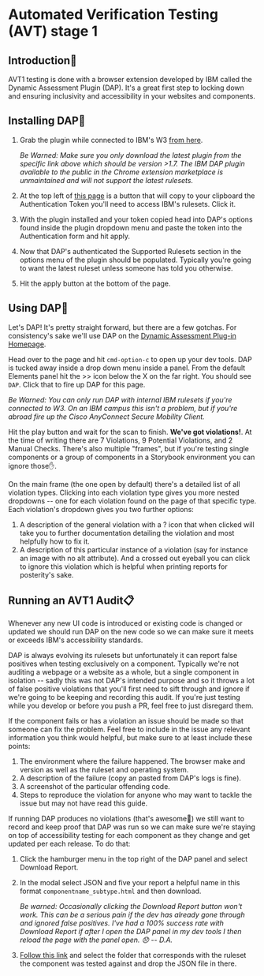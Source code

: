 # Automated Verification Testing (AVT) stage 1

## Introduction👋

AVT1 testing is done with a browser extension developed by IBM called the Dynamic Assessment Plugin (DAP). It's a great first step to locking down and ensuring inclusivity and accessibility in your websites and components.

## Installing DAP🔧

1. Grab the plugin while connected to IBM's W3 [from here](https://ibm.biz/BdYkWF).

   _Be Warned: Make sure you only download the latest plugin from the specific link above which should be version >1.7. The IBM DAP plugin available to the public in the Chrome extension marketplace is unmaintained and will not support the latest rulesets._

2. At the top left of [this page](https://ibm.biz/BdYkML) is a button that will copy to your clipboard the Authentication Token you'll need to access IBM's rulesets. Click it.
3. With the plugin installed and your token copied head into DAP's options found inside the plugin dropdown menu and paste the token into the Authentication form and hit apply.
4. Now that DAP's authenticated the Supported Rulesets section in the options menu of the plugin should be populated. Typically you're going to want the latest ruleset unless someone has told you otherwise.
5. Hit the apply button at the bottom of the page.

## Using DAP👷

Let's DAP! It's pretty straight forward, but there are a few gotchas. For consistency's sake we'll use DAP on the [Dynamic Assessment Plug-in Homepage](https://ibm.biz/BdYkM9).

Head over to the page and hit `cmd-option-c` to open up your dev tools. DAP is tucked away inside a drop down menu inside a panel. From the default Elements panel hit the >> icon below the X on the far right. You should see `DAP`. Click that to fire up DAP for this page.

_Be Warned: You can only run DAP with internal IBM rulesets if you're connected to W3. On an IBM campus this isn't a problem, but if you're abroad fire up the Cisco AnyConnect Secure Mobility Client._

Hit the play button and wait for the scan to finish. **We've got violations!**. At the time of writing there are 7 Violations, 9 Potential Violations, and 2 Manual Checks. There's also multiple "frames", but if you're testing single components or a group of components in a Storybook environment you can ignore those✋.

On the main frame (the one open by default) there's a detailed list of all violation types. Clicking into each violation type gives you more nested dropdowns -- one for each violation found on the page of that specific type. Each violation's dropdown gives you two further options:

1.  A description of the general violation with a ? icon that when clicked will take you to further documentation detailing the violation and most helpfully how to fix it.
2.  A description of this particular instance of a violation (say for instance an image with no alt attribute). And a crossed out eyeball you can click to ignore this violation which is helpful when printing reports for posterity's sake.

## Running an AVT1 Audit📋

Whenever any new UI code is introduced or existing code is changed or updated we should run DAP on the new code so we can make sure it meets or exceeds IBM's accessibility standards.

DAP is always evolving its rulesets but unfortunately it can report false positives when testing exclusively on a component. Typically we're not auditing a webpage or a website as a whole, but a single component in isolation -- sadly this was not DAP's intended purpose and so it throws a lot of false positive violations that you'll first need to sift through and ignore if we're going to be keeping and recording this audit. If you're just testing while you develop or before you push a PR, feel free to just disregard them.

If the component fails or has a violation an issue should be made so that someone can fix the problem. Feel free to include in the issue any relevant information you think would helpful, but make sure to at least include these points:

1. The environment where the failure happened. The browser make and version as well as the ruleset and operating system.
2. A description of the failure (copy an pasted from DAP's logs is fine).
3. A screenshot of the particular offending code.
4. Steps to reproduce the violation for anyone who may want to tackle the issue but may not have read this guide.

If running DAP produces no violations (that's awesome🎉) we still want to record and keep proof that DAP was run so we can make sure we're staying on top of accessibility testing for each component as they change and get updated per each release. To do that:

1. Click the hamburger menu in the top right of the DAP panel and select Download Report.
2. In the modal select JSON and five your report a helpful name in this format `componentname_subtype.html` and then download.

   _Be warned: Occasionally clicking the Download Report button won't work. This can be a serious pain if the dev has already gone through and ignored false positives. I've had a 100% success rate with Download Report if after I open the DAP panel in my dev tools I then reload the page with the panel open. 😞 -- D.A._

3. [Follow this link](https://ibm.biz/BdYkMA) and select the folder that corresponds with the ruleset the component was tested against and drop the JSON file in there.
